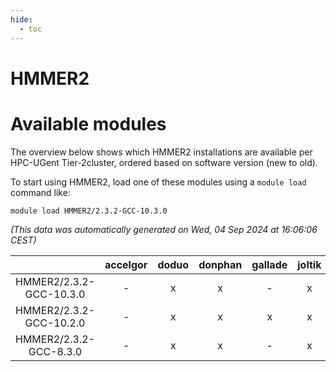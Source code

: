 ```yaml
---
hide:
  - toc
---
```


HMMER2
======

# Available modules


The overview below shows which HMMER2 installations are available per HPC-UGent Tier-2cluster, ordered based on software version (new to old).

To start using HMMER2, load one of these modules using a `module load` command like:

```shell
module load HMMER2/2.3.2-GCC-10.3.0
```

*(This data was automatically generated on Wed, 04 Sep 2024 at 16:06:06 CEST)*  

| |accelgor|doduo|donphan|gallade|joltik|shinx|skitty|
| :---: | :---: | :---: | :---: | :---: | :---: | :---: | :---: |
|HMMER2/2.3.2-GCC-10.3.0|-|x|x|-|x|-|x|
|HMMER2/2.3.2-GCC-10.2.0|-|x|x|x|x|-|x|
|HMMER2/2.3.2-GCC-8.3.0|-|x|x|-|x|-|x|

